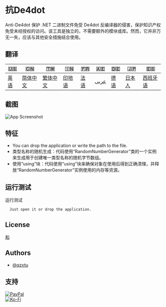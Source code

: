 # 抗De4dot

Anti-De4dot 保护 .NET 二进制文件免受 De4dot 反编译器的侵害，保护知识产权免受未经授权的访问。该工具是独立的，不需要额外的模块或库。然而，它并非万无一失，应该与其他安全措施结合使用。

## 翻译

| 🇺🇸            | 🇨🇳                    | 🇹🇼                    | 🇮🇳                | 🇫🇷               | 🇦🇪                 | 🇩🇪               | 🇯🇵                | 🇪🇸                 |
| --------------- | ----------------------- | ----------------------- | ------------------- | ------------------ | -------------------- | ------------------ | ------------------- | -------------------- |
| [英语](README.md) | [简体中文](README.zh-CN.md) | [繁体中文](README.zh-TW.md) | [印地语](README.hi.md) | [法语](README.fr.md) | [عربى](README.ar.md) | [德语](README.de.md) | [日本人](README.ja.md) | [西班牙语](README.es.md) |

## 截图

![App Screenshot](https://cdn.discordapp.com/attachments/1008195045960204349/1097785288748699648/New_Website_Blue_Mockup_Instagram_-_Laptop.png)

## 特征

-   You can drop the application or write the path to the file.
-   类型名称的随机生成：代码使用“RandomNumberGenerator”类的一个实例来生成用于创建唯一类型名称的随机字节数组。
-   使用“using”块：代码使用“using”块来确保对象在使用后得到正确清理，并释放“RandomNumberGenerator”实例使用的内存等资源。

## 运行测试

运行测试

```text
  Just open it or drop the application.
```

## License

[和](https://choosealicense.com/licenses/mit/)

## Authors

-   [@qzxtu](https://www.github.com/qzxtu)

## 支持

[![PayPal](https://img.shields.io/badge/PayPal-00457C?style=for-the-badge&logo=paypal&logoColor=white)](https://paypal.me/nova355killer)  
 [![Ko-Fi](https://img.shields.io/badge/kofi-00457C?style=for-the-badge&logo=ko-fi&logoColor=white)](https://ko-fi.com/nova355)
